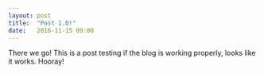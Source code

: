 ```yaml
---
layout: post
title:  "Post 1.0!"
date:   2016-11-15 09:00
---
```


There we go! This is a post testing if the blog is working properly, looks like it works. Hooray!
